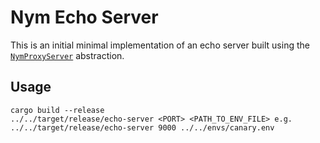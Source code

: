 # Nym Echo Server

This is an initial minimal implementation of an echo server built using the [`NymProxyServer`]() abstraction.

## Usage
```
cargo build --release
../../target/release/echo-server <PORT> <PATH_TO_ENV_FILE> e.g.  ../../target/release/echo-server 9000 ../../envs/canary.env
```
